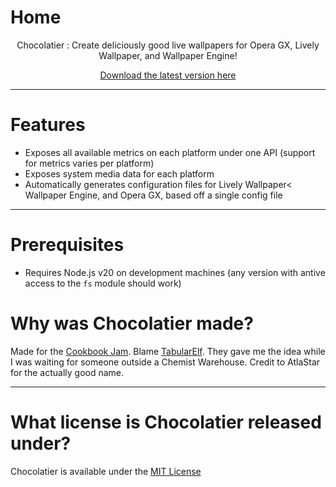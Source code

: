 # Home

<center>
<p>
    Chocolatier : Create deliciously good live wallpapers for Opera GX, Lively Wallpaper, and Wallpaper Engine!
</p>

[Download the latest version here](https://github.com/Sidorakh/chocolatier/releases/)
</center>

---



# Features

- Exposes all available metrics on each platform under one API (support for metrics varies per platform)
- Exposes system media data for each platform
- Automatically generates configuration files for Lively Wallpaper< Wallpaper Engine, and Opera GX, based off a single config file

---

# Prerequisites

- Requires Node.js v20 on development machines (any version with antive access to the `fs` module should work)

# Why was Chocolatier made?

Made for the [Cookbook Jam](https://itch.io/jam/cookbook-jam-2). Blame [TabularElf](https://github.com/TabularElf). They gave me the idea while I was waiting for someone outside a Chemist Warehouse. Credit to AtlaStar for the actually good name. 

---

# What license is Chocolatier released under?

Chocolatier is available under the [MIT License](https://github.com/Sidorakh/chocolatier/blob/master/LICENSE)